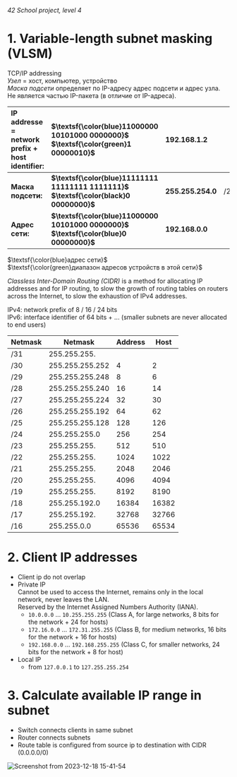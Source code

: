 _42 School project, level 4_

# 1. Variable-length subnet masking (VLSM)
TCP/IP addressing  
_Узел_ = хост, компьютер, устройство  
_Маска подсети_ определяет по IP-адресу адрес подсети и адрес узла. Не является частью IP-пакета (в отличие от IP-адреса).  

| **IP addresse = network prefix + host identifier:** | **$\textsf{\color{blue}11000000 10101000 0000000}$ $\textsf{\color{green}1 00000010}$** | **192.168.1.2**    |     |
|:--------------------|:----------------------------------------------------------------------------------------|:-------------------|-----|
| **Маска подсети:**  | **$\textsf{\color{blue}11111111 11111111 1111111}$ $\textsf{\color{black}0 00000000}$** | **255.255.254.0**  | /23 |
| **Адрес сети:**     | **$\textsf{\color{blue}11000000 10101000 0000000}$ $\textsf{\color{blue}0 00000000}$**  | **192.168.0.0**    |     |

$\textsf{\color{blue}адрес сети}$  
$\textsf{\color{green}диапазон адресов устройств в этой сети}$  

_Classless Inter-Domain Routing (CIDR)_ is a method for allocating IP addresses and for IP routing, to slow the growth of routing tables on routers across the Internet, to slow the exhaustion of IPv4 addresses.

IPv4: network prefix of 8 / 16 / 24 bits   
IPv6: interface identifier of 64 bits + ... (smaller subnets are never allocated to end users)  

| Netmask | Netmask        | Address | Host  
|---------|----------------|---------|-------
| /31     | 255.255.255.   |         |       
| /30     | 255.255.255.252| 4       | 2     
| /29     | 255.255.255.248| 8       | 6     
| /28     | 255.255.255.240| 16      | 14    
| /27     | 255.255.255.224| 32      | 30    
| /26     | 255.255.255.192| 64      | 62    
| /25     | 255.255.255.128| 128     | 126   
| /24     | 255.255.255.0  | 256     | 254   
| /23     | 255.255.255.   | 512     | 510      
| /22     | 255.255.255.   | 1024    | 1022      
| /21     | 255.255.255.   | 2048    | 2046  
| /20     | 255.255.255.   | 4096    | 4094  
| /19     | 255.255.255.   | 8192    | 8190
| /18     | 255.255.192.0  | 16384   | 16382 
| /17     | 255.255.192.   | 32768   | 32766  
| /16     | 255.255.0.0    | 65536   | 65534 


# 2. Client IP addresses
* Client ip do not overlap  
* Private IP  
Cannot be used to access the Internet, remains only in the local network, never leaves the LAN.  
Reserved by the Internet Assigned Numbers Authority (IANA).  
    + `10.0.0.0` ... `10.255.255.255`     (Class A, for large networks,   8 bits for the network + 24 for hosts)
    + `172.16.0.0` ... `172.31.255.255`   (Class B, for medium networks, 16 bits for the network + 16 for hosts)
    + `192.168.0.0` ... `192.168.255.255` (Class C, for smaller networks, 24 bits for the network + 8 for host)
* Local IP
    + from `127.0.0.1` to `127.255.255.254`

# 3. Calculate available IP range in subnet
* Switch connects clients in same subnet  
* Router connects subnets
* Route table is configured from source ip to destination with CIDR (0.0.0.0/0)




![Screenshot from 2023-12-18 15-41-54](https://github.com/akostrik/net_practice/assets/22834202/429cb593-9681-44fd-bed8-f5629d8e2100)
